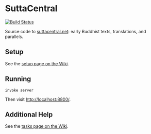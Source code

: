 # SuttaCentral

[![Build Status](https://travis-ci.org/suttacentral/suttacentral.png?branch=master)](https://travis-ci.org/suttacentral/suttacentral)

Source code to [suttacentral.net](http://suttacentral.net/): early Buddhist texts, translations, and parallels.

## Setup

See the [setup page on the
Wiki](https://github.com/suttacentral/suttacentral/wiki/06.01-SC-Developer-Setup).

## Running

    invoke server

Then visit <http://localhost:8800/>.

## Additional Help

See the [tasks page on the
Wiki](https://github.com/suttacentral/suttacentral/wiki/06.07-Tasks).
